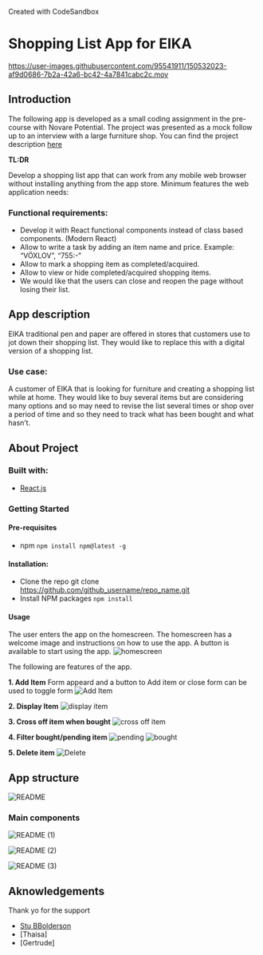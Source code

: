 Created with CodeSandbox

 # Shopping List App for EIKA #
https://user-images.githubusercontent.com/95541911/150532023-af9d0686-7b2a-42a6-bc42-4a7841cabc2c.mov

 ## Introduction ##
The following app is developed as a small coding assignment in the pre-course with Novare Potential.  The project was presented as a mock follow up to an interview with a large furniture shop. You can find the project description [here](https://www.icloud.com/pages/0kLMjMDP0qkWDEcFzbZE3DhuQ#project-0-shopping-list)

**TL:DR**

Develop a shopping list app that can work from any mobile web browser without installing anything from the app store. Minimum features the web application needs:
### Functional requirements: ###

* Develop it with React functional components instead of class based components. (Modern React)
* Allow to write a task by adding an item name and price. Example: “VÖXLOV”, “755:-”
* Allow to mark  a shopping item as completed/acquired.
* Allow to view or hide completed/acquired shopping items.
* We would like that the users can close and reopen the page without losing their list.

## App description ##

EIKA traditional pen and paper are offered in stores that customers use to jot down their shopping list. They would like to replace this with a digital version of a shopping list. 

### Use case: ###

A customer of EIKA that is looking for furniture and creating a shopping list while at home. They would like to buy several items but are considering many options and so may need to revise the list several times or shop over a period of time and so they need to track what has been bought and what hasn’t. 

## About Project ##

### Built with: ###
* [React.js](https://reactjs.org/)

### Getting Started ###

#### Pre-requisites ####

* npm
`npm install npm@latest -g`

#### Installation: ####

* Clone the repo
git clone https://github.com/github_username/repo_name.git
* Install NPM packages
`npm install`

#### Usage ####

The user enters the app on the homescreen. The homescreen has a  welcome image and instructions on how to use the app. A button is available to start using the app. 
![homescreen](https://user-images.githubusercontent.com/95541911/150535088-7a27bba6-06a7-43d7-9ef5-6ec0543a09cd.png)

The following are features of the app.

**1. Add Item**
Form appeard and a button to Add item or close form can be used to toggle form
![Add Item](https://user-images.githubusercontent.com/95541911/150535605-5cba56e8-16fe-4782-8bc0-f9cfcffdd68f.png)

**2. Display Item**
![display item](https://user-images.githubusercontent.com/95541911/150535845-97489347-8abc-47d1-9fd8-faea060445f7.png)

**3. Cross off item when bought**
![cross off item](https://user-images.githubusercontent.com/95541911/150535942-16b809d5-a098-4b59-b3b4-8199e3fac38d.png)

**4. Filter bought/pending item**
![pending](https://user-images.githubusercontent.com/95541911/150536084-c15c5b15-00ed-4505-ad63-0cea50a70e4e.png) ![bought](https://user-images.githubusercontent.com/95541911/150536122-daa874ad-042d-46a1-989d-0964ba483eff.png)

**5. Delete item**
![Delete](https://user-images.githubusercontent.com/95541911/150536201-a3b3a96c-8e6f-4f3c-9a61-0d6f502d3aef.png)

## App structure ##
![README](https://user-images.githubusercontent.com/95541911/150536932-32b79572-9ff5-419a-aab6-749ed636478d.png)

### Main components ###

![README (1)](https://user-images.githubusercontent.com/95541911/150537205-2c076876-b342-40fb-8144-d0e60fd277e9.png)

![README (2)](https://user-images.githubusercontent.com/95541911/150537214-29d56b97-c73c-4773-ae92-5823fad49269.png)

![README (3)](https://user-images.githubusercontent.com/95541911/150537220-51f092df-645d-47df-b1a6-91cb4e724360.png)

## Aknowledgements ##

Thank yo for the support

* [Stu BBolderson](https://github.com/stu1612)
* [Thaisa]
* [Gertrude]










 
